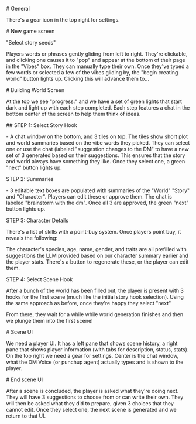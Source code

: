 \# General



There's a gear icon in the top right for settings.







\# New game screen



"Select story seeds"



Players words or phrases gently gliding from left to right. They're clickable, and clicking one causes it to "pop" and appear at the bottom of their page in the "Vibes" box.  They can manually type their own. Once they've typed a few words or selected a few of the vibes gliding by, the "begin creating world" button lights up. Clicking this will advance them to...







\# Building World Screen



At the top we see "progress:" and we have a set of green lights that start dark and light up with each step completed. Each step features a chat in the bottom center of the screen to help them think of ideas.







\## STEP 1: Select Story Hook



\- A chat window on the bottom, and 3 tiles on top. The tiles show short plot and world summaries based on the vibe words they picked. They can select one or use the chat (labeled "suggestion changes to the DM" to have a new set of 3 generated based on their suggestions. This ensures that the story and world always have something they like. Once they select one, a green "next" button lights up.







STEP 2: Summaries



\- 3 editable text boxes are populated with summaries of the "World" "Story" and "Character". Players can edit these or approve them. The chat is labeled "brainstorm with the dm". Once all 3 are approved, the green "next" button lights up.







STEP 3: Character Details



There's a list of skills with a point-buy system. Once players point buy, it reveals the following:







The character's species, age, name, gender, and traits are all prefilled with suggestions the LLM provided based on our character summary earlier and the player stats. There's a button to regenerate these, or the player can edit them.







STEP 4: Select Scene Hook



After a bunch of the world has been filled out, the player is present with 3 hooks for the first scene (much like the initial story hook selection). Using the same approach as before, once they're happy they select "next"







From there, they wait for a while while world generation finishes and then we plunge them into the first scene!







\# Scene UI



We need a player UI. It has a left pane that shows scene history, a right pane that shows player information (with tabs for description, status, stats). On the top right we need a gear for settings. Center is the chat window, what the DM Voice (or punchup agent) actually types and is shown to the player. 







\# End scene UI



After a scene is concluded, the player is asked what they're doing next. They will have 3 suggestions to choose from or can write their own. They will then be asked what they did to prepare, given 3 choices that they cannot edit. Once they select one, the next scene is generated and we return to that UI.

